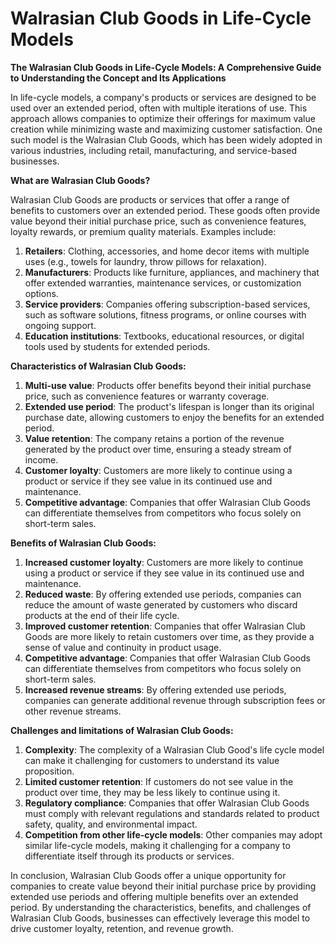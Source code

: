 # Walrasian Club Goods in Life-Cycle Models

**The Walrasian Club Goods in Life-Cycle Models: A Comprehensive Guide to Understanding the Concept and Its Applications**

In life-cycle models, a company's products or services are designed to be used over an extended period, often with multiple iterations of use. This approach allows companies to optimize their offerings for maximum value creation while minimizing waste and maximizing customer satisfaction. One such model is the Walrasian Club Goods, which has been widely adopted in various industries, including retail, manufacturing, and service-based businesses.

**What are Walrasian Club Goods?**

Walrasian Club Goods are products or services that offer a range of benefits to customers over an extended period. These goods often provide value beyond their initial purchase price, such as convenience features, loyalty rewards, or premium quality materials. Examples include:

1. **Retailers**: Clothing, accessories, and home decor items with multiple uses (e.g., towels for laundry, throw pillows for relaxation).
2. **Manufacturers**: Products like furniture, appliances, and machinery that offer extended warranties, maintenance services, or customization options.
3. **Service providers**: Companies offering subscription-based services, such as software solutions, fitness programs, or online courses with ongoing support.
4. **Education institutions**: Textbooks, educational resources, or digital tools used by students for extended periods.

**Characteristics of Walrasian Club Goods:**

1. **Multi-use value**: Products offer benefits beyond their initial purchase price, such as convenience features or warranty coverage.
2. **Extended use period**: The product's lifespan is longer than its original purchase date, allowing customers to enjoy the benefits for an extended period.
3. **Value retention**: The company retains a portion of the revenue generated by the product over time, ensuring a steady stream of income.
4. **Customer loyalty**: Customers are more likely to continue using a product or service if they see value in its continued use and maintenance.
5. **Competitive advantage**: Companies that offer Walrasian Club Goods can differentiate themselves from competitors who focus solely on short-term sales.

**Benefits of Walrasian Club Goods:**

1. **Increased customer loyalty**: Customers are more likely to continue using a product or service if they see value in its continued use and maintenance.
2. **Reduced waste**: By offering extended use periods, companies can reduce the amount of waste generated by customers who discard products at the end of their life cycle.
3. **Improved customer retention**: Companies that offer Walrasian Club Goods are more likely to retain customers over time, as they provide a sense of value and continuity in product usage.
4. **Competitive advantage**: Companies that offer Walrasian Club Goods can differentiate themselves from competitors who focus solely on short-term sales.
5. **Increased revenue streams**: By offering extended use periods, companies can generate additional revenue through subscription fees or other revenue streams.

**Challenges and limitations of Walrasian Club Goods:**

1. **Complexity**: The complexity of a Walrasian Club Good's life cycle model can make it challenging for customers to understand its value proposition.
2. **Limited customer retention**: If customers do not see value in the product over time, they may be less likely to continue using it.
3. **Regulatory compliance**: Companies that offer Walrasian Club Goods must comply with relevant regulations and standards related to product safety, quality, and environmental impact.
4. **Competition from other life-cycle models**: Other companies may adopt similar life-cycle models, making it challenging for a company to differentiate itself through its products or services.

In conclusion, Walrasian Club Goods offer a unique opportunity for companies to create value beyond their initial purchase price by providing extended use periods and offering multiple benefits over an extended period. By understanding the characteristics, benefits, and challenges of Walrasian Club Goods, businesses can effectively leverage this model to drive customer loyalty, retention, and revenue growth.
